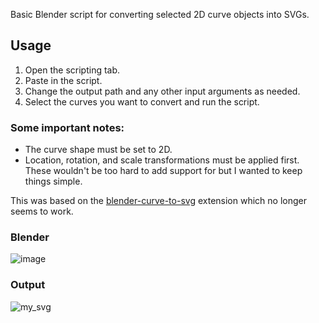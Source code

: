 Basic Blender script for converting selected 2D curve objects into SVGs.

## Usage
1. Open the scripting tab.
2. Paste in the script.
3. Change the output path and any other input arguments as needed.
4. Select the curves you want to convert and run the script.

### Some important notes:
- The curve shape must be set to 2D.
- Location, rotation, and scale transformations must be applied first.  These wouldn't be too hard to add support for but I wanted to keep things simple.

This was based on the [blender-curve-to-svg](https://github.com/aryelgois/blender-curve-to-svg) extension which no longer seems to work.

### Blender
![image](https://github.com/user-attachments/assets/0da112b9-3175-4f34-a614-bca917c81aaf)

### Output
![my_svg](https://github.com/user-attachments/assets/3ea02110-c9f0-4d69-a8b0-374cb4d56d77)
